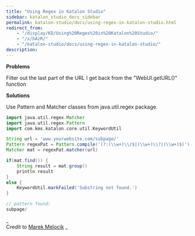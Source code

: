 ```yaml
---
title: "Using Regex in Katalon Studio" 
sidebar: katalon_studio_docs_sidebar
permalink: katalon-studio/docs/using-regex-in-katalon-studio.html 
redirect_from:
    - "/display/KD/Using%20Regex%20in%20Katalon%20Studio/"
    - "/x/hAzR/"
    - "/katalon-studio/docs/using-regex-in-katalon-studio/"
description: 
---
```

**Problems**

Filter out the last part of the URL I get back from the "WebUI.getURL()" function

**Solutions**

Use Pattern and Matcher classes from java.util.regex package.

```groovy
import java.util.regex.Matcher
import java.util.regex.Pattern
import com.kms.katalon.core.util.KeywordUtil

String url = 'www.yourwebsite.com/subpage/'
Pattern regexPat = Pattern.compile('(?:(\\w+)\\/$|(\\w+)\\?|(\\w+)$)')
Matcher mat = regexPat.matcher(url)

if(mat.find()) {
    String result = mat.group()
    println result
}
else {
    KeywordUtil.markFailed('Substring not found.')
}

// pattern found:
subpage/
```

_  
Credit to [Marek Melocik](https://forum.katalon.com/profile/18/Marek%20Melocik) _